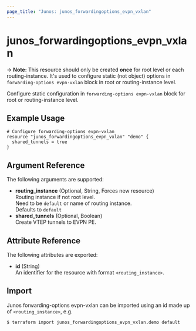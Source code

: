 ```yaml
---
page_title: "Junos: junos_forwardingoptions_evpn_vxlan"
---
```


# junos_forwardingoptions_evpn_vxlan

-> **Note:** This resource should only be created **once** for root level or each routing-instance.
It's used to configure static (not object) options in `forwarding-options evpn-vxlan` block in root or
routing-instance level.

Configure static configuration in `forwarding-options evpn-vxlan` block for root or
routing-instance level.

## Example Usage

```hcl
# Configure forwarding-options evpn-vxlan
resource "junos_forwardingoptions_evpn_vxlan" "demo" {
  shared_tunnels = true
}
```

## Argument Reference

The following arguments are supported:

- **routing_instance** (Optional, String, Forces new resource)  
  Routing instance if not root level.  
  Need to be `default` or name of routing instance.  
  Defaults to `default`
- **shared_tunnels** (Optional, Boolean)  
  Create VTEP tunnels to EVPN PE.

## Attribute Reference

The following attributes are exported:

- **id** (String)  
  An identifier for the resource with format `<routing_instance>`.

## Import

Junos forwarding-options evpn-vxlan can be imported using an id made up of
`<routing_instance>`, e.g.

```shell
$ terraform import junos_forwardingoptions_evpn_vxlan.demo default
```
